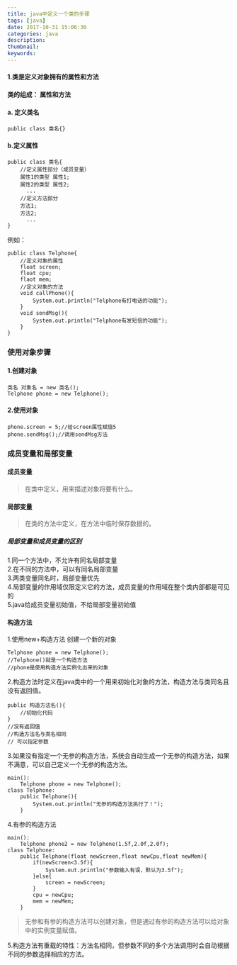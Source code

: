 ```yaml
---
title: java中定义一个类的步骤
tags: [java]
date: 2017-10-31 15:06:30
categories: java
description:
thumbnail:
keywords:
---
```

#### 1.类是定义对象拥有的属性和方法
#### 类的组成： 属性和方法
#### a. 定义类名 
```
public class 类名{}
```
<!--more-->
#### b.定义属性
```
public class 类名{
    //定义属性部分（成员变量）
    属性1的类型 属性1;
    属性2的类型 属性2;
      ...
    //定义方法部分
    方法1;
    方法2;
      ...
}
```

例如：
```
public class Telphone{
    //定义对象的属性
    float screen;
    float cpu;
    flaot mem;
    //定义对象的方法
    void callPhone(){
        System.out.println("Telphone有打电话的功能");
    }
    void sendMsg(){
        System.out.println("Telphone有发短信的功能");
    }
}
```

### 使用对象步骤
#### 1.创建对象
```
类名 对象名 = new 类名();
Telphone phone = new Telphone();
```
#### 2.使用对象
```
phone.screen = 5;//给screen属性赋值5
phone.sendMsg();//调用sendMsg方法
```

### 成员变量和局部变量
#### 成员变量
> 在类中定义，用来描述对象将要有什么。
#### 局部变量
> 在类的方法中定义，在方法中临时保存数据的。
##### 局部变量和成员变量的区别
1.同一个方法中，不允许有同名局部变量  
2.在不同的方法中，可以有同名局部变量  
3.两类变量同名时，局部变量优先  
4.局部变量的作用域仅限定义它的方法，成员变量的作用域在整个类内部都是可见的  
5.java给成员变量初始值，不给局部变量初始值  

#### 构造方法

1.使用new+构造方法 创建一个新的对象
```
Telphone phone = new Telphone();
//Telphone()就是一个构造方法 
//phone是使用构造方法实例化出来的对象
```
2.构造方法时定义在java类中的一个用来初始化对象的方法，构造方法与类同名且没有返回值。
```
public 构造方法名(){
    //初始化代码
}
//没有返回值
//构造方法名与类名相同
// 可以指定参数
```
3.如果没有指定一个无参的构造方法，系统会自动生成一个无参的构造方法，如果不满意，可以自己定义一个无参的构造方法。
```
main():
    Telphone phone = new Telphone();
class Telphone:
    public Telphone(){
        System.out.println("无参的构造方法执行了！");
    }
```
4.有参的构造方法
```
main():
    Telphone phone2 = new Telphone(1.5f,2.0f,2.0f);
class Telphone:
    public Telphone(float newScreen,float newCpu,float newMem){
        if(newScreen<3.5f){
            System.out.println("参数输入有误，默认为3.5f");            
        }else{
            screen = newScreen;
        }
        cpu = newCpu;
        mem = newMem;
    }
```
> 无参和有参的构造方法可以创建对象，但是通过有参的构造方法可以给对象中的实例变量赋值。

5.构造方法有重载的特性：方法名相同，但参数不同的多个方法调用时会自动根据不同的参数选择相应的方法。